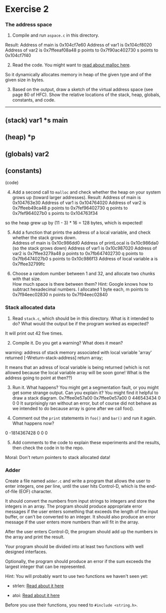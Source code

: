 # Exercise 2

### The address space

1. Compile and run `aspace.c` in this directory.

Result:
Address of main is 0x104cf7e60
Address of var1 is 0x104cf8020
Address of var2 is 0x7ffeeaf08a48
p points to 0x7f90ac402730
s points to 0x104cf7f40

2. Read the code.  You might want to [read about malloc here](https://www.tutorialspoint.com/c_standard_library/c_function_malloc.htm).

So it dynamically allocates memory in heap of the given type and of the given size in bytes.

3. Based on the output, draw a sketch of the virtual address space (see page 80 of HFC).  Show the relative locations of the stack, heap, globals, constants, and code.
-------------
(stack)
var1
*s
main
-------------
(heap)
*p
-------------
(globals)
var2
-------------
(constants)
-------------
(code)

4. Add a second call to `malloc` and check whether the heap on your system grows up (toward larger addresses). 
Result: 
Address of main is 0x104763e30
Address of var1 is 0x104764020
Address of var2 is 0x7ffeeb49ca48
p points to 0x7fef96402730
q points to 0x7fef964027b0
s points to 0x104763f34

so the heap grew up by (11 - 3) * 16 = 128 bytes, which is expected!

5. Add a function that prints the address of a local variable, and check whether the stack grows down.  
Address of main is 0x10c986dd0
Address of printLocal is 0x10c986da0
(so the stack grows down)
Address of var1 is 0x10c987020
Address of var2 is 0x7ffee3279a48
p points to 0x7fb647402730
q points to 0x7fb6474027b0
s points to 0x10c986f13
Address of local variable a is 0x7ffee32799fc

6. Choose a random number between 1 and 32, and allocate two chunks with that size.  
How much space is there between them?  Hint: Google knows how to subtract hexadecimal numbers.
I allocated 1 byte each,
m points to 0x7f94eec02830
n points to 0x7f94eec02840

### Stack allocated data

1.  Read `stack.c`, which should be in this directory.  What is it
intended to do?  What would the output be if the program worked as
expected?

It will print out 42 five times.

2.  Compile it.  Do you get a warning?  What does it mean?

warning: address of stack memory associated with local variable 'array' returned
      [-Wreturn-stack-address]
    return array;

It means that an adress of local variable is being returned (which is not allowed because the local variable 
array will be soon gone! What is the address going to point at then??)

3.  Run it.  What happens?  You might get a segmentation fault, or you might get
some strange output.  Can you explain it?  You might find it
helpful to draw a stack diagram.
0x7ffee0e57a00
0x7ffee0e57a00
0
446543434
0
0
0
It surprisingly ran without an error, but of course did not behave as we intended to do
because array is gone after we call foo().

4.  Comment out the `print` statements in `foo()` and `bar()` and run
it again.  What happens now?

0
-1814367428
0
0
0

5.  Add comments to the code to explain these experiments and the results,
then check the code in to the repo.

Moral: Don't return pointers to stack allocated data!


### Adder

Create a file named `adder.c` and write a program that allows the user to enter integers, one per line, until the user hits Control-D, which is the end-of-file (EOF) character.

It should convert the numbers from input strings to integers and store the integers in an array.  The program should produce appropriate error messages if the user enters something that exceeds the length of the input buffer, or can't be converted to an integer.  It should also produce an error message if the user enters more numbers than will fit in the array.

After the user enters Control-D, the program should add up the numbers in the array and print the result.  

Your program should be divided into at least two functions with well designed interfaces.

Optionally, the program should produce an error if the sum exceeds the largest integer that can be represented.

Hint: You will probably want to use two functions we haven't seen yet:

* strlen: [Read about it here](https://www.tutorialspoint.com/c_standard_library/c_function_strlen.htm)

* atoi: [Read about it here](https://www.tutorialspoint.com/c_standard_library/c_function_atoi.htm)

Before you use their functions, you need to `#include <string.h>`.
